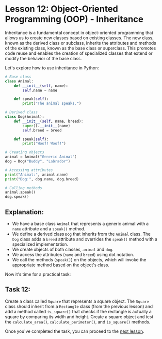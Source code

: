 # Lesson 12: Object-Oriented Programming (OOP) - Inheritance

Inheritance is a fundamental concept in object-oriented programming that allows us to create new classes based on existing classes. The new class, known as the derived class or subclass, inherits the attributes and methods of the existing class, known as the base class or superclass. This promotes code reuse and enables the creation of specialized classes that extend or modify the behavior of the base class.

Let's explore how to use inheritance in Python:

```python
# Base class
class Animal:
    def __init__(self, name):
        self.name = name

    def speak(self):
        print("The animal speaks.")

# Derived class
class Dog(Animal):
    def __init__(self, name, breed):
        super().__init__(name)
        self.breed = breed

    def speak(self):
        print("Woof! Woof!")

# Creating objects
animal = Animal("Generic Animal")
dog = Dog("Buddy", "Labrador")

# Accessing attributes
print("Animal:", animal.name)
print("Dog:", dog.name, dog.breed)

# Calling methods
animal.speak()
dog.speak()
```

## Explanation:

- We have a base class `Animal` that represents a generic animal with a `name` attribute and a `speak()` method.
- We define a derived class `Dog` that inherits from the `Animal` class. The `Dog` class adds a `breed` attribute and overrides the `speak()` method with a specialized implementation.
- We create objects of both classes, `animal` and `dog`.
- We access the attributes (`name` and `breed`) using dot notation.
- We call the methods (`speak()`) on the objects, which will invoke the appropriate method based on the object's class.

Now it's time for a practical task:

## Task 12: 
Create a class called `Square` that represents a square object. The `Square` class should inherit from a `Rectangle` class (from the previous lesson) and add a method called `is_square()` that checks if the rectangle is actually a square by comparing its width and height. Create a square object and test the `calculate_area()`, `calculate_perimeter()`, and `is_square()` methods.

Once you've completed the task, you can proceed to the [next lesson](013.md).
